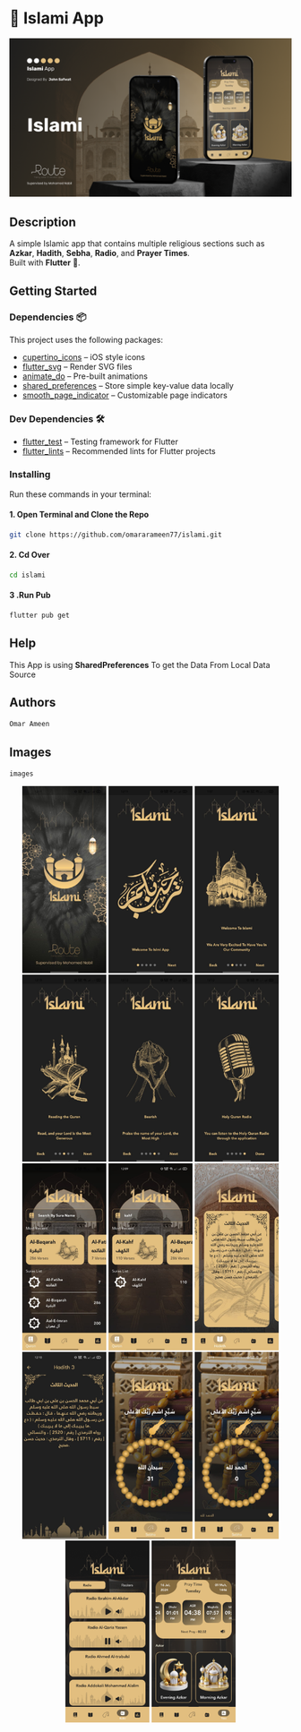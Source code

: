 
# 📖 Islami App

<p align="center">
  <img src="screenshot/Cover.png" width="700"/>
</p>

## Description
A simple Islamic app that contains multiple religious sections such as **Azkar**, **Hadith**, **Sebha**, **Radio**, and **Prayer Times**.  
Built with **Flutter** 🎯.


## Getting Started

### Dependencies 📦

This project uses the following packages:

- [cupertino_icons](https://pub.dev/packages/cupertino_icons) – iOS style icons
- [flutter_svg](https://pub.dev/packages/flutter_svg) – Render SVG files
- [animate_do](https://pub.dev/packages/animate_do) – Pre-built animations
- [shared_preferences](https://pub.dev/packages/shared_preferences) – Store simple key-value data locally
- [smooth_page_indicator](https://pub.dev/packages/smooth_page_indicator) – Customizable page indicators

### Dev Dependencies 🛠
- [flutter_test](https://pub.dev/packages/flutter_test) – Testing framework for Flutter
- [flutter_lints](https://pub.dev/packages/flutter_lints) – Recommended lints for Flutter projects

### Installing

Run these commands in your terminal:
#### 1. Open Terminal and Clone the Repo
```bash
git clone https://github.com/omararameen77/islami.git
```
#### 2. Cd Over
```bash
cd islami
```
#### 3 .Run Pub
```bash
flutter pub get
```
## Help

This App is using **SharedPreferences** To get the Data From Local Data Source

## Authors

```bash
Omar Ameen
```
## Images

```bash
images
```
<p align="center">
  <img src="screenshot/splash.jpeg" width="150"/>
  <img src="screenshot/intro.jpeg" width="150"/>
  <img src="screenshot/introo.jpeg" width="150"/>
  <img src="screenshot/intro2.jpeg" width="150"/>
  <img src="screenshot/intro3.jpeg" width="150"/>
  <img src="screenshot/intro4.jpeg" width="150"/>
  <img src="screenshot/quran.jpeg" width="150"/>
  <img src="screenshot/quran1.jpeg" width="150"/>
  <img src="screenshot/hadeth.jpeg" width="150"/>
  <img src="screenshot/hadeth1.jpeg" width="150"/>
  <img src="screenshot/sebha.jpeg" width="150"/>
  <img src="screenshot/sebha1.jpeg" width="150"/>
  <img src="screenshot/Radio.png" width="150"/>
  <img src="screenshot/Time.png" width="150"/>
</p>
